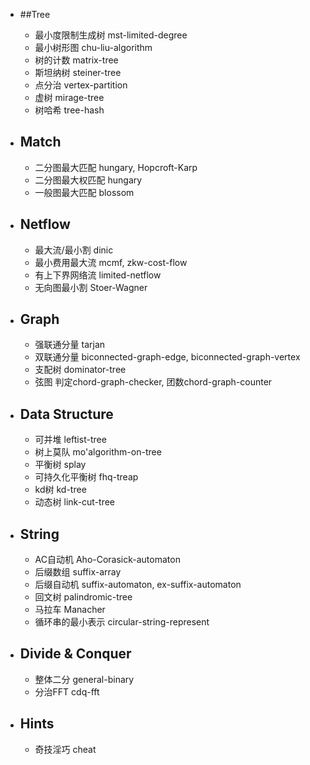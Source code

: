 - ##Tree

    - 最小度限制生成树 mst-limited-degree
    - 最小树形图 chu-liu-algorithm
    - 树的计数 matrix-tree
    - 斯坦纳树 steiner-tree
    - 点分治 vertex-partition
    - 虚树 mirage-tree
    - 树哈希 tree-hash

- ## Match
    - 二分图最大匹配 hungary, Hopcroft-Karp
    - 二分图最大权匹配 hungary
    - 一般图最大匹配 blossom

- ## Netflow
    - 最大流/最小割 dinic
    - 最小费用最大流 mcmf, zkw-cost-flow
    - 有上下界网络流 limited-netflow
    - 无向图最小割 Stoer-Wagner

- ## Graph
    - 强联通分量 tarjan
    - 双联通分量 biconnected-graph-edge, biconnected-graph-vertex
    - 支配树 dominator-tree 
    - 弦图 判定chord-graph-checker, 团数chord-graph-counter
 
- ## Data Structure
    - 可并堆 leftist-tree
    - 树上莫队 mo'algorithm-on-tree
    - 平衡树 splay
    - 可持久化平衡树 fhq-treap
    - kd树 kd-tree
    - 动态树 link-cut-tree

- ## String
    - AC自动机 Aho-Corasick-automaton
    - 后缀数组 suffix-array
    - 后缀自动机 suffix-automaton, ex-suffix-automaton
    - 回文树 palindromic-tree
    - 马拉车 Manacher
    - 循环串的最小表示 circular-string-represent

- ## Divide & Conquer
    - 整体二分 general-binary
    - 分治FFT cdq-fft

- ## Hints
    - 奇技淫巧 cheat

